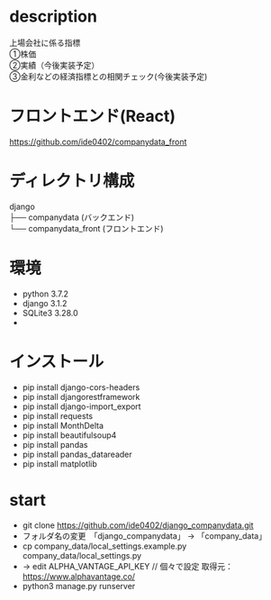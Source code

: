 # description
上場会社に係る指標  
①株価  
②実績（今後実装予定）  
③金利などの経済指標との相関チェック(今後実装予定)

# フロントエンド(React)
https://github.com/ide0402/companydata_front

# ディレクトリ構成

django  
 ├── companydata (バックエンド)  
 └── companydata_front (フロントエンド)

# 環境
- python  3.7.2
- django  3.1.2
- SQLite3 3.28.0
- 

# インストール
- pip install django-cors-headers
- pip install djangorestframework
- pip install django-import_export
- pip install requests
- pip install MonthDelta
- pip install beautifulsoup4
- pip install pandas
- pip install pandas_datareader
- pip install matplotlib


# start
- git clone https://github.com/ide0402/django_companydata.git
- フォルダ名の変更　「django_companydata」 → 「company_data」
- cp company_data/local_settings.example.py company_data/local_settings.py
- -> edit ALPHA_VANTAGE_API_KEY         // 個々で設定
       取得元：https://www.alphavantage.co/
- python3 manage.py runserver
